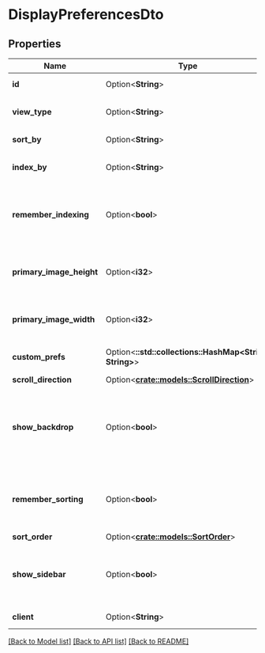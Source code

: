 # DisplayPreferencesDto

## Properties

Name | Type | Description | Notes
------------ | ------------- | ------------- | -------------
**id** | Option<**String**> | Gets or sets the user id. | [optional]
**view_type** | Option<**String**> | Gets or sets the type of the view. | [optional]
**sort_by** | Option<**String**> | Gets or sets the sort by. | [optional]
**index_by** | Option<**String**> | Gets or sets the index by. | [optional]
**remember_indexing** | Option<**bool**> | Gets or sets a value indicating whether [remember indexing]. | [optional]
**primary_image_height** | Option<**i32**> | Gets or sets the height of the primary image. | [optional]
**primary_image_width** | Option<**i32**> | Gets or sets the width of the primary image. | [optional]
**custom_prefs** | Option<**::std::collections::HashMap<String, String>**> | Gets or sets the custom prefs. | [optional]
**scroll_direction** | Option<[**crate::models::ScrollDirection**](ScrollDirection.md)> |  | [optional]
**show_backdrop** | Option<**bool**> | Gets or sets a value indicating whether to show backdrops on this item. | [optional]
**remember_sorting** | Option<**bool**> | Gets or sets a value indicating whether [remember sorting]. | [optional]
**sort_order** | Option<[**crate::models::SortOrder**](SortOrder.md)> |  | [optional]
**show_sidebar** | Option<**bool**> | Gets or sets a value indicating whether [show sidebar]. | [optional]
**client** | Option<**String**> | Gets or sets the client. | [optional]

[[Back to Model list]](../README.md#documentation-for-models) [[Back to API list]](../README.md#documentation-for-api-endpoints) [[Back to README]](../README.md)


